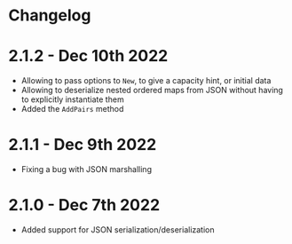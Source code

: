 # Changelog

# 2.1.2 - Dec 10th 2022
* Allowing to pass options to `New`, to give a capacity hint, or initial data
* Allowing to deserialize nested ordered maps from JSON without having to explicitly instantiate them
* Added the `AddPairs` method

# 2.1.1 - Dec 9th 2022
* Fixing a bug with JSON marshalling

# 2.1.0 - Dec 7th 2022
* Added support for JSON serialization/deserialization
